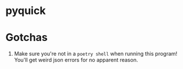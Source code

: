 # pyquick

# Gotchas

1. Make sure you're not in a `poetry shell` when running this program! You'll get weird json errors for no apparent reason.